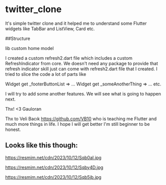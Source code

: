 # twitter_clone

It's simple twitter clone and it helped me to understand some Flutter widgets like TabBar and ListView, Card etc.

##Structure

lib
 custom
 home
 model

I created a custom refresh2.dart file which includes a custom RefreshIndicator from core. We doesn't need any package to provide that refresh indicator skill just can come with refresh2.dart file that I created.
I tried to slice the code a lot of parts like

Widget get _footerButtonList => ... 
Widget get _someAnotherThing => ... etc.

I will try to add some another features. We will see what is going to happen next.

Thx! <3 Gauloran 

Thx to Veli Bacık https://github.com/VB10 who is teaching me Flutter and much more things in life. I hope I will get better I'm still beginner to be honest.

## Looks like this though:

https://resmim.net/cdn/2023/10/12/Sqb0aI.jpg

https://resmim.net/cdn/2023/10/12/Sqby4D.jpg

https://resmim.net/cdn/2023/10/12/Sqb5jb.jpg

